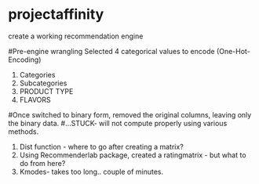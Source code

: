 # projectaffinity
create a working recommendation engine

#Pre-engine wrangling
Selected 4 categorical values to encode (One-Hot-Encoding)
1. Categories
2. Subcategories
3. PRODUCT TYPE
4. FLAVORS

#Once switched to binary form, removed the original columns, leaving only the binary data.
#...STUCK- will not compute properly using various methods.

1. Dist function - where to go after creating a matrix?
2. Using Recommenderlab package, created a ratingmatrix - but what to do from here?
3. Kmodes- takes too long.. couple of minutes.
